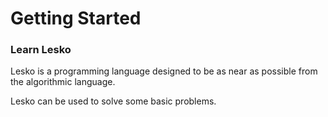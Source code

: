 # Getting Started

### Learn Lesko

Lesko is a programming language designed to be as near as possible from the algorithmic language.

Lesko can be used to solve some basic problems.

